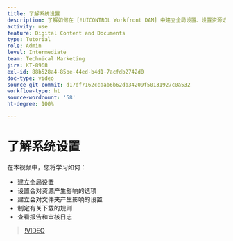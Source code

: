 ```yaml
---
title: 了解系统设置
description: 了解如何在 [!UICONTROL Workfront DAM] 中建立全局设置、设置资源选项、建立文件夹设置、制定下载规则以及查看报告和审核日志。
activity: use
feature: Digital Content and Documents
type: Tutorial
role: Admin
level: Intermediate
team: Technical Marketing
jira: KT-8968
exl-id: 88b528a4-85be-44ed-b4d1-7acfdb2742d0
doc-type: video
source-git-commit: d17df7162ccaab6b62db34209f50131927c0a532
workflow-type: ht
source-wordcount: '58'
ht-degree: 100%

---
```


# 了解系统设置

在本视频中，您将学习如何：

* 建立全局设置
* 设置会对资源产生影响的选项
* 建立会对文件夹产生影响的设置
* 制定有关下载的规则
* 查看报告和审核日志

>[!VIDEO](https://video.tv.adobe.com/v/335231/?quality=12&learn=on&enablevpops)
